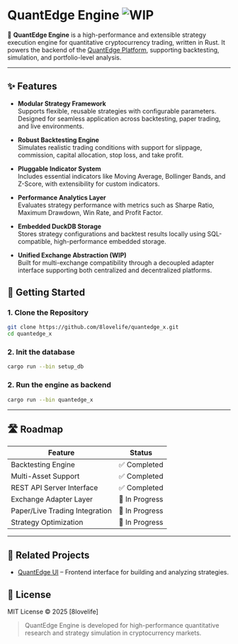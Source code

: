 # QuantEdge Engine ![WIP](https://img.shields.io/badge/status-WIP-yellow)

🦀 **QuantEdge Engine** is a high-performance and extensible strategy execution engine for quantitative cryptocurrency trading, written in Rust. It powers the backend of the [QuantEdge Platform](https://github.com/8lovelife/quantedge), supporting backtesting, simulation, and portfolio-level analysis.

---

## ✨ Features

- **Modular Strategy Framework**  
  Supports flexible, reusable strategies with configurable parameters. Designed for seamless application across backtesting, paper trading, and live environments.

- **Robust Backtesting Engine**  
  Simulates realistic trading conditions with support for slippage, commission, capital allocation, stop loss, and take profit.

- **Pluggable Indicator System**  
  Includes essential indicators like Moving Average, Bollinger Bands, and Z-Score, with extensibility for custom indicators.

- **Performance Analytics Layer**  
  Evaluates strategy performance with metrics such as Sharpe Ratio, Maximum Drawdown, Win Rate, and Profit Factor.

- **Embedded DuckDB Storage**  
  Stores strategy configurations and backtest results locally using SQL-compatible, high-performance embedded storage.

- **Unified Exchange Abstraction (WIP)**  
  Built for multi-exchange compatibility through a decoupled adapter interface supporting both centralized and decentralized platforms.

## 🚀 Getting Started

### 1. Clone the Repository

```bash
git clone https://github.com/8lovelife/quantedge_x.git
cd quantedge_x
```

### 2. Init the database
```bash
cargo run --bin setup_db
```
### 2. Run the engine as backend

```bash
cargo run --bin quantedge_x
```

---


## 🛣 Roadmap

| Feature                          | Status        |
|----------------------------------|---------------|
| Backtesting Engine               | ✅ Completed   |
| Multi-Asset Support              | ✅ Completed   |
| REST API Server Interface        | ✅ Completed    |
| Exchange Adapter Layer           | 🔄 In Progress |
| Paper/Live Trading Integration   | 🔄 In Progress    |
| Strategy Optimization            | 🔄 In Progress    |


---

## 🔗 Related Projects

- [QuantEdge UI](https://github.com/8lovelife/quantedge) – Frontend interface for building and analyzing strategies.

## 📜 License

MIT License © 2025 [8lovelife]

> QuantEdge Engine is developed for high-performance quantitative research and strategy simulation in cryptocurrency markets.  

